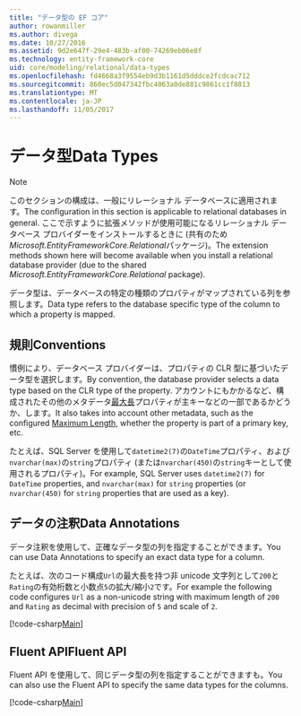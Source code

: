 ```yaml
---
title: "データ型の EF コア"
author: rowanmiller
ms.author: divega
ms.date: 10/27/2016
ms.assetid: 9d2e647f-29e4-483b-af00-74269eb06e8f
ms.technology: entity-framework-core
uid: core/modeling/relational/data-types
ms.openlocfilehash: fd4668a3f9554eb9d3b1161d5dddce2fcdcac712
ms.sourcegitcommit: 860ec5d047342fbc4063a0de881c9861cc1f8813
ms.translationtype: MT
ms.contentlocale: ja-JP
ms.lasthandoff: 11/05/2017
---
```

# <a name="data-types"></a><span data-ttu-id="6a33c-102">データ型</span><span class="sxs-lookup"><span data-stu-id="6a33c-102">Data Types</span></span>

> [!NOTE]  
> <span data-ttu-id="6a33c-103">このセクションの構成は、一般にリレーショナル データベースに適用されます。</span><span class="sxs-lookup"><span data-stu-id="6a33c-103">The configuration in this section is applicable to relational databases in general.</span></span> <span data-ttu-id="6a33c-104">ここで示すように拡張メソッドが使用可能になるリレーショナル データベース プロバイダーをインストールするときに (共有のため*Microsoft.EntityFrameworkCore.Relational*パッケージ)。</span><span class="sxs-lookup"><span data-stu-id="6a33c-104">The extension methods shown here will become available when you install a relational database provider (due to the shared *Microsoft.EntityFrameworkCore.Relational* package).</span></span>

<span data-ttu-id="6a33c-105">データ型は、データベースの特定の種類のプロパティがマップされている列を参照します。</span><span class="sxs-lookup"><span data-stu-id="6a33c-105">Data type refers to the database specific type of the column to which a property is mapped.</span></span>

## <a name="conventions"></a><span data-ttu-id="6a33c-106">規則</span><span class="sxs-lookup"><span data-stu-id="6a33c-106">Conventions</span></span>

<span data-ttu-id="6a33c-107">慣例により、データベース プロバイダーは、プロパティの CLR 型に基づいたデータ型を選択します。</span><span class="sxs-lookup"><span data-stu-id="6a33c-107">By convention, the database provider selects a data type based on the CLR type of the property.</span></span> <span data-ttu-id="6a33c-108">アカウントにもかかるなど、構成されたその他のメタデータ[最大長](../max-length.md)プロパティが主キーなどの一部であるかどうか、します。</span><span class="sxs-lookup"><span data-stu-id="6a33c-108">It also takes into account other metadata, such as the configured [Maximum Length](../max-length.md), whether the property is part of a primary key, etc.</span></span>

<span data-ttu-id="6a33c-109">たとえば、SQL Server を使用して`datetime2(7)`の`DateTime`プロパティ、および`nvarchar(max)`の`string`プロパティ (または`nvarchar(450)`の`string`キーとして使用されるプロパティ)。</span><span class="sxs-lookup"><span data-stu-id="6a33c-109">For example, SQL Server uses `datetime2(7)` for `DateTime` properties, and `nvarchar(max)` for `string` properties (or `nvarchar(450)` for `string` properties that are used as a key).</span></span>

## <a name="data-annotations"></a><span data-ttu-id="6a33c-110">データの注釈</span><span class="sxs-lookup"><span data-stu-id="6a33c-110">Data Annotations</span></span>

<span data-ttu-id="6a33c-111">データ注釈を使用して、正確なデータ型の列を指定することができます。</span><span class="sxs-lookup"><span data-stu-id="6a33c-111">You can use Data Annotations to specify an exact data type for a column.</span></span>

<span data-ttu-id="6a33c-112">たとえば、次のコード構成`Url`の最大長を持つ非 unicode 文字列として`200`と`Rating`の有効桁数と小数点`5`の拡大/縮小`2`です。</span><span class="sxs-lookup"><span data-stu-id="6a33c-112">For example the following code configures `Url` as a non-unicode string with maximum length of `200` and `Rating` as decimal with precision of `5` and scale of `2`.</span></span>

[!code-csharp[Main](../../../../samples/core/Modeling/DataAnnotations/Samples/Relational/DataType.cs?name=Entities&highlight=4,6)]

## <a name="fluent-api"></a><span data-ttu-id="6a33c-113">Fluent API</span><span class="sxs-lookup"><span data-stu-id="6a33c-113">Fluent API</span></span>

<span data-ttu-id="6a33c-114">Fluent API を使用して、同じデータ型の列を指定することができますも。</span><span class="sxs-lookup"><span data-stu-id="6a33c-114">You can also use the Fluent API to specify the same data types for the columns.</span></span>

[!code-csharp[Main](../../../../samples/core/Modeling/FluentAPI/Samples/Relational/DataType.cs?name=Model&highlight=9-10)]
